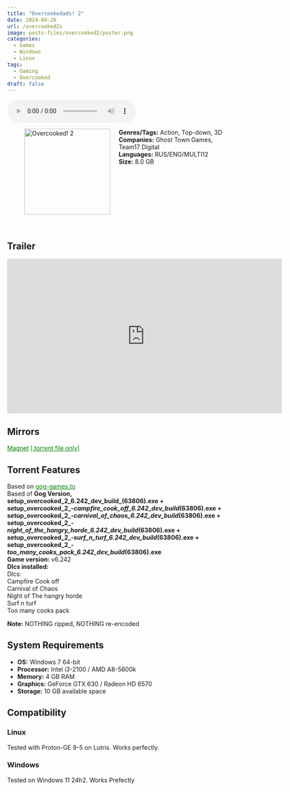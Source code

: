 ```yaml
---
title: "Overcookedads! 2"
date: 2024-04-26
url: /overcooked2s
image: posts-files/overcooked2/poster.png
categories:
  - Games
  - Windows
  - Linux
tags:
  - Gaming
  - Overcooked
draft: false
---
```


<style>
  body.dark-mode,
  body.dark-mode main * {
    background: url('/posts-files/overcooked2/background.png') center center fixed no-repeat;
    background-size: cover;
    color: #f5f5f5;
  }
</style>

<script>
    document.addEventListener('DOMContentLoaded', function () {
        document.body.classList.add('dark-mode');
        localStorage.setItem('darkMode', 'true');
    });
</script>

<audio controls autoplay>
  <source src="/posts-files/overcooked2/music.mp3" type="audio/mp3">
  Your browser does not support the audio tag.
</audio>

<figure style="float: left; margin-right: 20px;">
  <img src="/posts-files/overcooked2/poster.png" alt="Overcooked! 2" style="width: 200px;">
</figure>

**Genres/Tags:** Action, Top-down, 3D  
**Companies:** Ghost Town Games, Team17 Digital  
**Languages:** RUS/ENG/MULTI12  
**Size:** 8.0 GB  
# ⠀
# ⠀

## Trailer
<iframe width="640" height="360" src="https://www.youtube.com/embed/gEjbXb_eZcs" title="Overcooked 2: Announcement Trailer" frameborder="0" allow="accelerometer; autoplay; clipboard-write; encrypted-media; gyroscope; picture-in-picture; web-share" allowfullscreen></iframe>

## Mirrors
<a href="magnet:?xt=urn:btih:ECBO36XGODVU66S5DTR7UZN7TU4II5IV&dn=Overcooked!%202" style="color: green;">Magnet</a>
<a href="https://www.dropbox.com/scl/fi/d1elxrtf8lxtu0byllaj1/Overcooked-2.torrent?rlkey=lxeyxcrnm6v9gk9k9f2ah4iue&st=95brspmq&dl=1" style="color: green;">[.torrent file only]</a>

## Torrent Features
Based on <a href="https://gog-games.to/game/overcooked_2" style="color: green;">gog-games.to</a>  
Based of **Gog Version, setup_overcooked_2_6.242_dev_build_(63806).exe + setup_overcooked_2_-_campfire_cook_off_6.242_dev_build_(63806).exe + setup_overcooked_2_-_carnival_of_chaos_6.242_dev_build_(63806).exe + setup_overcooked_2_-_night_of_the_hangry_horde_6.242_dev_build_(63806).exe + setup_overcooked_2_-_surf_n_turf_6.242_dev_build_(63806).exe + setup_overcooked_2_-_too_many_cooks_pack_6.242_dev_build_(63806).exe**  
**Game version:** v6.242  
**Dlcs installed:**  
Dlcs:  
Campfire Cook off  
Carnival of Chaos  
Night of The hangry horde  
Surf n turf  
Too many cooks pack  

**Note:** NOTHING ripped, NOTHING re-encoded  

## System Requirements
- **OS:** Windows 7 64-bit  
- **Processor:** Intel i3-2100 / AMD A8-5600k  
- **Memory:** 4 GB RAM  
- **Graphics:** GeForce GTX 630 / Radeon HD 6570  
- **Storage:** 10 GB available space  


## Compatibility
### Linux
Tested with Proton-GE 9-5 on Lutris. Works perfectly.  

### Windows

Tested on Windows 11 24h2. Works Prefectly   
